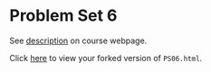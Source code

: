 # Problem Set 6

See [description](https://rudeboybert.github.io/STAT495/#problem_set_6) on course webpage.

Click [here](http://htmlpreview.github.io/?https://github.com/Gedrago/PS06/blob/master/PS06.html) to view your forked version of `PS06.html`.